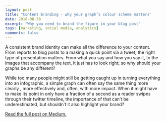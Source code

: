 ```yaml
---
layout: post
title: "Content branding - why your graph’s colour scheme matters"
date: 2018-08-30
excerpt: "Why you need to brand the figure in your blog post"
tags: [marketing, social media, analytics]
comments: false
---
```


A consistent brand identity can make all the difference to your content. From reports to blog posts to a making a quick point via a tweet, the right type of presentation matters. From what you say and how you say it, to the images that accompany the text, it just has to look right; so why should your graphs be any different?

While too many people might still be getting caught up in turning everything into an infographic, a simple graph can often say the same thing more clearly , more effectively and, often, with more impact. When it might have to make its point in only have a fraction of a second as a reader swipes through their twitter timeline, the importance of that can’t be underestimated, but shouldn’t it also highlight your brand?

[Read the full post on Medium.][1]

[1]: https://blog.markgrowth.com/branding-in-content-marketing-why-your-graphs-colour-scheme-matters-14b8516895de